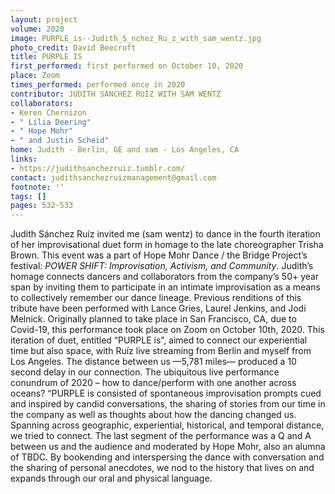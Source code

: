 ```yaml
---
layout: project
volume: 2020
image: PURPLE_is--Judith_S_nchez_Ru_z_with_sam_wentz.jpg
photo_credit: David Beecroft
title: PURPLE IS
first_performed: first performed on October 10, 2020
place: Zoom
times_performed: performed once in 2020
contributor: JUDITH SÁNCHEZ RUÍZ WITH SAM WENTZ
collaborators:
- Keren Chernizon
- " Lilia Deering"
- " Hope Mohr"
- " and Justin Scheid"
home: Judith - Berlin, GE and sam - Los Angeles, CA
links:
- https://judithsanchezruiz.tumblr.com/
contact: judithsanchezruizmanagement@gmail.com
footnote: ''
tags: []
pages: 532-533
---
```




Judith Sánchez Ruíz invited me (sam wentz) to dance in the fourth iteration of her improvisational duet form in homage to the late choreographer Trisha Brown. This event was a part of Hope Mohr Dance / the Bridge Project’s festival: *POWER SHIFT: Improvisation, Activism, and Community*. Judith’s homage connects dancers and collaborators from the company’s 50+ year span by inviting them to participate in an intimate improvisation as a means to collectively remember our dance lineage. Previous renditions of this tribute have been performed with Lance Gries, Laurel Jenkins, and Jodi Melnick. Originally planned to take place in San Francisco, CA, due to Covid-19, this performance took place on Zoom on October 10th, 2020.
This iteration of duet, entitled “PURPLE is”, aimed to connect our experiential time but also space, with Ruíz live streaming from Berlin and myself from Los Angeles. The distance between us —5,781 miles— produced a 10 second delay in our connection. The ubiquitous live performance conundrum of 2020 – how to dance/perform with one another across oceans? “PURPLE is consisted of spontaneous improvisation prompts cued and inspired by candid conversations, the sharing of stories from our time in the company as well as thoughts about how the dancing changed us. Spanning across geographic, experiential, historical, and temporal distance, we tried to connect.
The last segment of the performance was a Q and A between us and the audience and moderated by Hope Mohr, also an alumna of TBDC. By bookending and interspersing the dance with conversation and the sharing of personal anecdotes, we nod to the history that lives on and expands through our oral and physical language.

